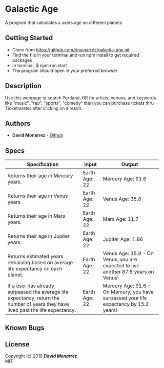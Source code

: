 # Galactic Age

A program that calculates a users age on different planets

## Getting Started

* Clone from https://github.com/dmonarrez/galactic-age.git
* Find the file in your terminal and run npm install to get required packages
* In terminal, $ npm run start
* The program should open in your preferred browser

## Description

Use this webpage to search Portland, OR for artists, venues, and keywords like "music", "rap", "sports", "comedy" then you can purchase tickets thru Ticketmaster after clicking on a result.

## Authors

* **David Monarrez** - [Github](https://github.com/dmonarrez)

## Specs

Specification | Input | Output
------------- | ----- | ------
Returns their age in Mercury years. | Earth Age: 22 | Mercury Age: 91.6
Returns their age in Venus years. | Earth Age: 22 | Venus Age: 35.8
Returns their age in Mars years. | Earth Age: 22 | Mars Age: 11.7
Returns their age in Jupiter years. | Earth Age: 22 | Jupiter Age: 1.86
Returns estimated years remaining based on average life expectancy on each planet. | Earth Age: 22 | Venus Age: 35.8 - On Venus, you are expected to live another 87.8 years on Venus!
If a user has already surpassed the average life expectancy, return the number of years they have lived past the life expectancy. | Earth Age: 22 | Mercury Age: 91.6 - On Mercury, you have surpassed your life expectancy by 15.2 years!

## Known Bugs

## License

Copyright (c) 2019 **_David Monarrez_**
<br>
MIT
